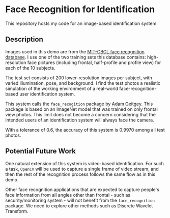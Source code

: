 # Face Recognition for Identification #
This repository hosts my code for an image-based identification system. 

## Description ##
Images used in this demo are from the [MIT-CBCL face recognition database](http://cbcl.mit.edu/software-datasets/heisele/facerecognition-database.html). I use one of the two training sets this database contains: high-resolution face pictures (including frontal, half-profile and profile view) for each of the 10 subjects.

The test set consists of 200 lower-resolution images per subject, with varied illumination, pose, and background. I find the test photos a realistic simulation of the working environment of a real-world face-recognition-based user identification system. 

This system calls the `face_recogition` package by [Adam Geitgey](https://github.com/ageitgey). This package is based on an ImageNet model that was trained on only frontal view photos. This limit does not become a concern considering that the intended users of an identification system will always face the camera. 

With a tolerance of 0.6, the accuracy of this system is 0.9970 among all test photos. 

## Potential Future Work ##
One natural extension of this system is video-based identification. For such a task, `OpenCV` will be used to capture a single frame of video stream, and then the rest of the recognition process follows the same flow as in this demo. 

Other face recognition applications that are expected to capture people's face information from all angles other than frontal - such as security/monitoring system - will not benefit from the `face_recognition` package. We need to explore other methods such as Discrete Wavelet Transform. 

